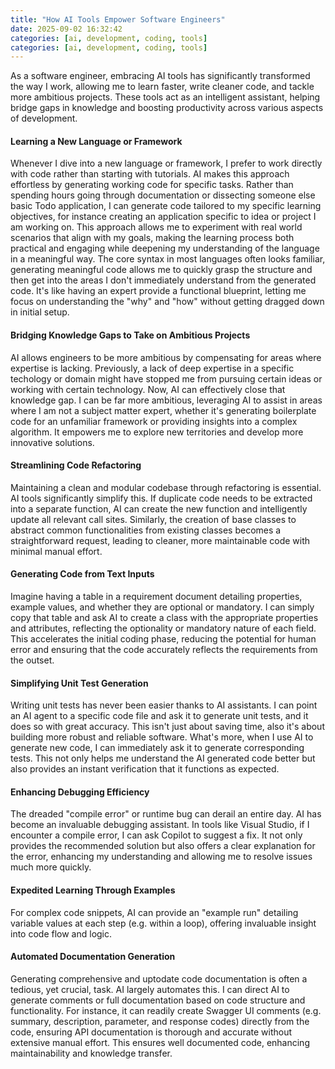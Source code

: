 ```yaml
---
title: "How AI Tools Empower Software Engineers"
date: 2025-09-02 16:32:42
categories: [ai, development, coding, tools]
categories: [ai, development, coding, tools]
---
```


As a software engineer, embracing AI tools has significantly transformed the way I work, allowing me to learn faster, write cleaner code, and tackle more ambitious projects. These tools act as an intelligent assistant, helping bridge gaps in knowledge and boosting productivity across various aspects of development.

<h4>Learning a New Language or Framework</h4>
Whenever I dive into a new language or framework, I prefer to work directly with code rather than starting with tutorials. AI makes this approach effortless by generating working code for specific tasks. Rather than spending hours going through documentation or dissecting someone else basic Todo application, I can generate code tailored to my specific learning objectives, for instance creating an application specific to idea or project I am working on. This approach allows me to experiment with real world scenarios that align with my goals, making the learning process both practical and engaging while deepening my understanding of the language in a meaningful way.
The core syntax in most languages often looks familiar, generating meaningful code allows me to quickly grasp the structure and then get into the areas I don't immediately understand from the generated code. It's like having an expert provide a functional blueprint, letting me focus on understanding the "why" and "how" without getting dragged down in initial setup.

<h4>Bridging Knowledge Gaps to Take on Ambitious Projects</h4>
AI allows engineers to be more ambitious by compensating for areas where expertise is lacking. Previously, a lack of deep expertise in a specific techology or domain might have stopped me from pursuing certain ideas or working with certain technology. Now, AI can effectively close that knowledge gap. I can be far more ambitious, leveraging AI to assist in areas where I am not a subject matter expert, whether it's generating boilerplate code for an unfamiliar framework or providing insights into a complex algorithm. It empowers me to explore new territories and develop more innovative solutions.

<h4>Streamlining Code Refactoring</h4>
Maintaining a clean and modular codebase through refactoring is essential. AI tools significantly simplify this. If duplicate code needs to be extracted into a separate function, AI can create the new function and intelligently update all relevant call sites. Similarly, the creation of base classes to abstract common functionalities from existing classes becomes a straightforward request, leading to cleaner, more maintainable code with minimal manual effort.

<h4>Generating Code from Text Inputs</h4>
Imagine having a table in a requirement document detailing properties, example values, and whether they are optional or mandatory. I can simply copy that table and ask AI to create a class with the appropriate properties and attributes, reflecting the optionality or mandatory nature of each field. This accelerates the initial coding phase, reducing the potential for human error and ensuring that the code accurately reflects the requirements from the outset.

<h4>Simplifying Unit Test Generation</h4>
Writing unit tests has never been easier thanks to AI assistants. I can point an AI agent to a specific code file and ask it to generate unit tests, and it does so with great accuracy. This isn't just about saving time, also it's about building more robust and reliable software. What's more, when I use AI to generate new code, I can immediately ask it to generate corresponding tests. This not only helps me understand the AI generated code better but also provides an instant verification that it functions as expected.

<h4>Enhancing Debugging Efficiency</h4>
The dreaded "compile error" or runtime bug can derail an entire day. AI has become an invaluable debugging assistant. In tools like Visual Studio, if I encounter a compile error, I can ask Copilot to suggest a fix. It not only provides the recommended solution but also offers a clear explanation for the error, enhancing my understanding and allowing me to resolve issues much more quickly.

<h4>Expedited Learning Through Examples</h4>
For complex code snippets, AI can provide an "example run" detailing variable values at each step (e.g. within a loop), offering invaluable insight into code flow and logic.

<h4>Automated Documentation Generation</h4>
Generating comprehensive and uptodate code documentation is often a tedious, yet crucial, task. AI largely automates this. I can direct AI to generate comments or full documentation based on code structure and functionality. For instance, it can readily create Swagger UI comments (e.g. summary, description, parameter, and response codes) directly from the code, ensuring API documentation is thorough and accurate without extensive manual effort. This ensures well documented code, enhancing maintainability and knowledge transfer.
